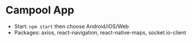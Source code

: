 # Campool App

- Start: `npm start` then choose Android/iOS/Web
- Packages: axios, react-navigation, react-native-maps, socket.io-client
